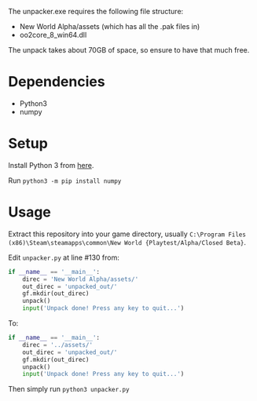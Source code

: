 The unpacker.exe requires the following file structure:

- New World Alpha/assets (which has all the .pak files in)
- oo2core_8_win64.dll

The unpack takes about 70GB of space, so ensure to have that much free.

# Dependencies

* Python3
 * numpy

# Setup

Install Python 3 from [here](https://www.python.org/downloads/).

Run `python3 -m pip install numpy`

# Usage

Extract this repository into your game directory, usually `C:\Program Files (x86)\Steam\steamapps\common\New World {Playtest/Alpha/Closed Beta}`.

Edit `unpacker.py` at line #130 from:

```py
if __name__ == '__main__':
    direc = 'New World Alpha/assets/'
    out_direc = 'unpacked_out/'
    gf.mkdir(out_direc)
    unpack()
    input('Unpack done! Press any key to quit...')
```

To:

```py
if __name__ == '__main__':
    direc = '../assets/'
    out_direc = 'unpacked_out/'
    gf.mkdir(out_direc)
    unpack()
    input('Unpack done! Press any key to quit...')
```

Then simply run `python3 unpacker.py`
